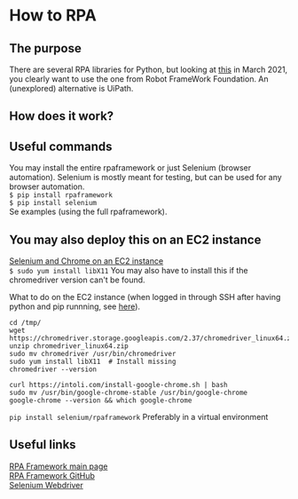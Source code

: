 # How to RPA

## The purpose
There are several RPA libraries for Python, but looking at [this](https://research.aimultiple.com/python-rpa/) in March 2021, you clearly want to use the one from Robot FrameWork Foundation.
An (unexplored) alternative is UiPath.

## How does it work?

## Useful commands
You may install the entire rpaframework or just Selenium (browser automation). Selenium is mostly meant for testing, but can be used for any browser automation.  
`$ pip install rpaframework`  
`$ pip install selenium`  
Se examples (using the full rpaframework).

## You may also deploy this on an EC2 instance
[Selenium and Chrome on an EC2 instance](https://praneeth-kandula.medium.com/running-python-scripts-on-an-aws-ec2-instance-8c01f9ee7b2f)  
`$ sudo yum install libX11` You may also have to install this if the chromedriver version can't be found.  

What to do on the EC2 instance (when logged in through SSH after having python and pip runnning, see [here](https://github.com/espegun/AWS/tree/main/how_to_EC2)).
```
cd /tmp/
wget https://chromedriver.storage.googleapis.com/2.37/chromedriver_linux64.zip
unzip chromedriver_linux64.zip
sudo mv chromedriver /usr/bin/chromedriver
sudo yum install libX11  # Install missing 
chromedriver --version
```
```
curl https://intoli.com/install-google-chrome.sh | bash
sudo mv /usr/bin/google-chrome-stable /usr/bin/google-chrome
google-chrome --version && which google-chrome
```

`pip install selenium/rpaframework` Preferably in a virtual environment





## Useful links
[RPA Framework main page](https://rpaframework.org/#)  
[RPA Framework GitHub](https://github.com/robotframework/foundation)  
[Selenium Webdriver](https://www.selenium.dev/documentation/en/getting_started/quick/)  

